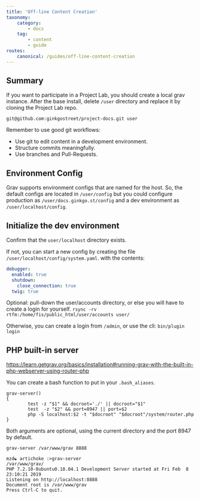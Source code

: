 ```yaml
---
title: 'Off-line Content Creation'
taxonomy:
    category:
        - docs
    tag:
        - content
        - guide
routes:
    canonical: /guides/off-line-content-creation
---
```


## Summary

If you want to participate in a Project Lab, you should create a local grav instance. After the base install, delete `/user` directory and replace it by cloning the Project Lab repo.

```
git@github.com:ginkgostreet/project-docs.git user
```

Remember to use good git workflows:
 -  Use git to edit content in a development environment.
 - Structure commits meaningfully.
 - Use branches and Pull-Requests.

## Environment Config
Grav supports environment configs that are named for the host. So, the default configs are located in `/user/config` but you could configure production as `/user/docs.ginkgo.st/config` and a dev environment as `/user/localhost/config`.

## Initialize the dev environment
Confirm that the `user/localhost` directory exists. 

If not, you can start a new config by creating the file `/user/localhost/config/system.yaml`.
with the contents:
``` yaml
debugger:
  enabled: true
  shutdown:
    close_connection: true
  twig: true
```

Optional: pull-down the user/accounts directory, or else you will have to create a login for yourself.
`rsync -rv rtfm:/home/fis/public_html/user/accounts user/`

Otherwise, you can create a login from `/admin`, or use the cli:
`bin/plugin login`

## PHP built-in server

https://learn.getgrav.org/basics/installation#running-grav-with-the-built-in-php-webserver-using-router-php

You can create a bash function to put in your `.bash_aliases`.

```shell
grav-server()
{
        test -z "$1" && docroot='./' || docroot="$1"
        test  -z "$2" && port=8947 || port=$2
        php -S localhost:$2 -t "$docroot" "$docroot"/system/router.php
}
```

Both arguments are optional, using the current directory and the port 8947 by default.

`grav-server /var/www/grav 8888`

```shell
mzd☯ artichoke :>grav-server 
/var/www/grav/
PHP 7.2.10-0ubuntu0.18.04.1 Development Server started at Fri Feb  8 23:10:21 2019
Listening on http://localhost:8888
Document root is /var/www/grav
Press Ctrl-C to quit.

```

